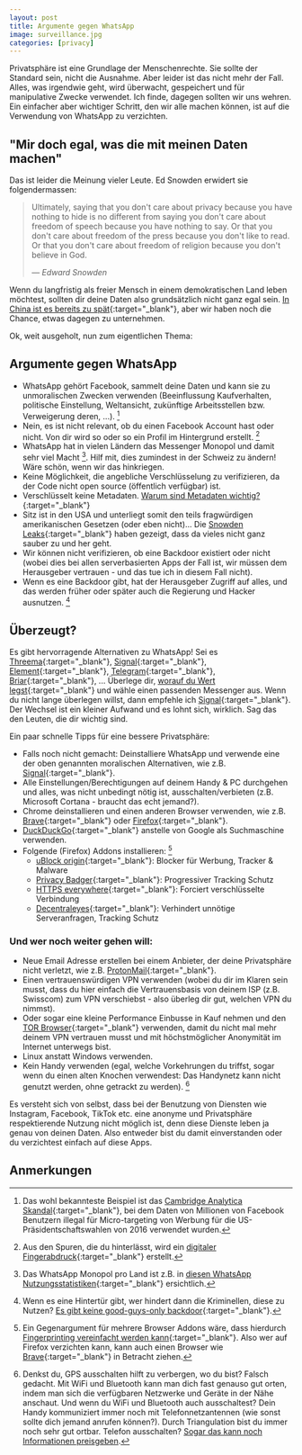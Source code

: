 ```yaml
---
layout: post
title: Argumente gegen WhatsApp
image: surveillance.jpg
categories: [privacy]
---
```


Privatsphäre ist eine Grundlage der Menschenrechte. Sie sollte der Standard sein, nicht die Ausnahme. Aber leider ist das nicht mehr der Fall. Alles, was irgendwie geht, wird überwacht, gespeichert und für manipulative Zwecke verwendet.
Ich finde, dagegen sollten wir uns wehren. Ein einfacher aber wichtiger Schritt, den wir alle machen können, ist auf die Verwendung von WhatsApp zu verzichten.

## "Mir doch egal, was die mit meinen Daten machen"
Das ist leider die Meinung vieler Leute. Ed Snowden erwidert sie folgendermassen:

> Ultimately, saying that you don't care about privacy because you have nothing to hide is no different from saying you don't care about freedom of speech because you have nothing to say. Or that you don't care about freedom of the press because you don't like to read. Or that you don't care about freedom of religion because you don't believe in God. 
> 
> &mdash; <cite>Edward Snowden</cite>

Wenn du langfristig als freier Mensch in einem demokratischen Land leben möchtest, sollten dir deine Daten also grundsätzlich nicht ganz egal sein. [In China ist es bereits zu spät](https://en.wikipedia.org/wiki/Mass_surveillance_in_China){:target="_blank"}, aber wir haben noch die Chance, etwas dagegen zu unternehmen.

Ok, weit ausgeholt, nun zum eigentlichen Thema:

## Argumente gegen WhatsApp
- WhatsApp gehört Facebook, sammelt deine Daten und kann sie zu unmoralischen Zwecken verwenden (Beeinflussung Kaufverhalten, politische Einstellung, Weltansicht, zukünftige Arbeitsstellen bzw. Verweigerung deren, ...). [^1]
- Nein, es ist nicht relevant, ob du einen Facebook Account hast oder nicht. Von dir wird so oder so ein Profil im Hintergrund erstellt. [^2]
- WhatsApp hat in vielen Ländern das Messenger Monopol und damit sehr viel Macht [^3]. Hilf mit, dies zumindest in der Schweiz zu ändern! Wäre schön, wenn wir das hinkriegen.
- Keine Möglichkeit, die angebliche Verschlüsselung zu verifizieren, da der Code nicht open source (öffentlich verfügbar) ist.
- Verschlüsselt keine Metadaten. [Warum sind Metadaten wichtig?](https://ssd.eff.org/en/module/why-metadata-matters){:target="_blank"}
- Sitz ist in den USA und unterliegt somit den teils fragwürdigen amerikanischen Gesetzen (oder eben nicht)... Die [Snowden Leaks](https://www.lawfareblog.com/snowden-revelations){:target="_blank"} haben gezeigt, dass da vieles nicht ganz sauber zu und her geht.
- Wir können nicht verifizieren, ob eine Backdoor existiert oder nicht (wobei dies bei allen serverbasierten Apps der Fall ist, wir müssen dem Herausgeber vertrauen - und das tue ich in diesem Fall nicht).
- Wenn es eine Backdoor gibt, hat der Herausgeber Zugriff auf alles, und das werden früher oder später auch die Regierung und Hacker ausnutzen. [^4]

## Überzeugt?
Es gibt hervorragende Alternativen zu WhatsApp! Sei es [Threema](https://threema.ch/){:target="_blank"}, [Signal](https://signal.org/){:target="_blank"}, [Element](https://element.io/){:target="_blank"}, [Telegram](https://telegram.org/){:target="_blank"}, [Briar](https://briarproject.org/){:target="_blank"}, ... Überlege dir, [worauf du Wert legst](https://www.eff.org/deeplinks/2018/03/thinking-about-what-you-need-secure-messenger){:target="_blank"} und wähle einen passenden Messenger aus. Wenn du nicht lange überlegen willst, dann empfehle ich [Signal](https://signal.org/){:target="_blank"}. Der Wechsel ist ein kleiner Aufwand und es lohnt sich, wirklich. Sag das den Leuten, die dir wichtig sind.
 
Ein paar schnelle Tipps für eine bessere Privatsphäre:
- Falls noch nicht gemacht: Deinstalliere WhatsApp und verwende eine der oben genannten moralischen Alternativen, wie z.B. [Signal](https://signal.org/de/){:target="_blank"}.
- Alle Einstellungen/Berechtigungen auf deinem Handy & PC durchgehen und alles, was nicht unbedingt nötig ist, ausschalten/verbieten (z.B. Microsoft Cortana - braucht das echt jemand?).
- Chrome deinstallieren und einen anderen Browser verwenden, wie z.B. [Brave](https://brave.com/){:target="_blank"} oder [Firefox](https://www.mozilla.org/en-US/firefox/new/){:target="_blank"}.
- [DuckDuckGo](https://duckduckgo.com/){:target="_blank"} anstelle von Google als Suchmaschine verwenden.
- Folgende (Firefox) Addons installieren: [^5]
  - [uBlock origin](https://addons.mozilla.org/en-US/firefox/addon/ublock-origin/){:target="_blank"}: Blocker für Werbung, Tracker & Malware
  - [Privacy Badger](https://privacybadger.org/){:target="_blank"}: Progressiver Tracking Schutz
  - [HTTPS everywhere](https://www.eff.org/https-everywhere){:target="_blank"}: Forciert verschlüsselte Verbindung
  - [Decentraleyes](https://decentraleyes.org/){:target="_blank"}: Verhindert unnötige Serveranfragen, Tracking Schutz

### Und wer noch weiter gehen will:
- Neue Email Adresse erstellen bei einem Anbieter, der deine Privatsphäre nicht verletzt, wie z.B. [ProtonMail](https://protonmail.com/){:target="_blank"}.
- Einen vertrauenswürdigen VPN verwenden (wobei du dir im Klaren sein musst, dass du hier einfach die Vertrauensbasis von deinem ISP (z.B. Swisscom) zum VPN verschiebst - also überleg dir gut, welchen VPN du nimmst).
- Oder sogar eine kleine Performance Einbusse in Kauf nehmen und den [TOR Browser](https://www.torproject.org/download/){:target="_blank"} verwenden, damit du nicht mal mehr deinem VPN vertrauen musst und mit höchstmöglicher Anonymität im Internet unterwegs bist.
- Linux anstatt Windows verwenden.
- Kein Handy verwenden (egal, welche Vorkehrungen du triffst, sogar wenn du einen alten Knochen verwendest: Das Handynetz kann nicht genutzt werden, ohne getrackt zu werden). [^6]  

Es versteht sich von selbst, dass bei der Benutzung von Diensten wie Instagram, Facebook, TikTok etc. eine anonyme und Privatsphäre respektierende Nutzung nicht möglich ist, denn diese Dienste leben ja genau von deinen Daten. Also entweder bist du damit einverstanden oder du verzichtest einfach auf diese Apps. 

## Anmerkungen
[^1]: Das wohl bekannteste Beispiel ist das [Cambridge Analytica Skandal](https://en.wikipedia.org/wiki/Facebook%E2%80%93Cambridge_Analytica_data_scandal){:target="_blank"}, bei dem Daten von Millionen von Facebook Benutzern illegal für Micro-targeting von Werbung für die US-Präsidentschaftswahlen von 2016 verwendet wurden.
[^2]: Aus den Spuren, die du hinterlässt, wird ein [digitaler Fingerabdruck](https://ssd.eff.org/en/module/what-fingerprinting#0){:target="_blank"} erstellt.
[^3]: Das WhatsApp Monopol pro Land ist z.B. in [diesen WhatsApp Nutzungsstatistiken](https://www.businessofapps.com/data/whatsapp-statistics/){:target="_blank"} ersichtlich.
[^4]: Wenn es eine Hintertür gibt, wer hindert dann die Kriminellen, diese zu Nutzen? [Es gibt keine good-guys-only backdoor](https://www.helpnetsecurity.com/2020/05/26/backdoor-encryption/){:target="_blank"}.
[^5]: Ein Gegenargument für mehrere Browser Addons wäre, dass hierdurch [Fingerprinting vereinfacht werden kann](https://ssd.eff.org/en/module/what-fingerprinting#4){:target="_blank"}. Also wer auf Firefox verzichten kann, kann auch einen Browser wie [Brave](https://brave.com/){:target="_blank"} in Betracht ziehen.
[^6]: Denkst du, GPS ausschalten hilft zu verbergen, wo du bist? Falsch gedacht. Mit WiFi und Bluetooth kann man dich fast genauso gut orten, indem man sich die verfügbaren Netzwerke und Geräte in der Nähe anschaut. Und wenn du WiFi und Bluetooth auch ausschaltest? Dein Handy kommuniziert immer noch mit Telefonnetzantennen (wie sonst sollte dich jemand anrufen können?). Durch Triangulation bist du immer noch sehr gut ortbar. Telefon ausschalten? [Sogar das kann noch Informationen preisgeben](https://ssd.eff.org/en/module/problem-mobile-phones).

